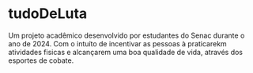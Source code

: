 # tudoDeLuta
Um projeto acadêmico desenvolvido por estudantes do Senac durante o ano de 2024. Com o intuíto de incentivar as pessoas à praticarekm atividades fisicas e alcançarem uma boa qualidade de vida, através dos esportes de cobate.
